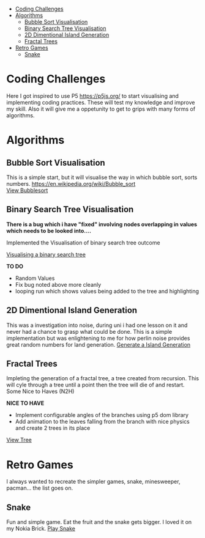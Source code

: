 - [Coding Challenges](#coding-challenges)
- [Algorithms](#algorithms)
  - [Bubble Sort Visualisation](#bubble-sort-visualisation)
  - [Binary Search Tree Visualisation](#binary-search-tree-visualisation)
  - [2D Dimentional Island Generation](#2d-dimentional-island-generation)
  - [Fractal Trees](#fractal-trees)
- [Retro Games](#retro-games)
  - [Snake](#snake)

# Coding Challenges
Here I got inspired to use P5 https://p5js.org/ to start visualising and implementing coding practices. These will test my knowledge and improve my skill. Also it will give me a oppetunity to get to grips with many forms of algorithms.
# Algorithms 

## Bubble Sort Visualisation
This is a simple start, but it will visualise the way in which bubble sort, sorts numbers. https://en.wikipedia.org/wiki/Bubble_sort  
[View Bubblesort](./bubblesort/index.html)
## Binary Search Tree Visualisation

**There is a bug which i have "fixed" involving nodes overlapping in values which needs to be looked into....**

Implemented the Visualisation of binary search tree outcome 

[Visualising a binary search tree](./binaryTree/index.html)

**TO DO**
* Random Values
* Fix bug noted above more cleanly
* looping run which shows values being added to the tree and highlighting

## 2D Dimentional Island Generation
This was a investigation into noise, during uni i had one lesson on it and never had a chance to grasp what could be done. This is a simple implementation but was enlightening to me for how perlin noise provides great random numbers for land generation.
[Generate a Island Generation](./island/index.html)

## Fractal Trees
Impleting the generation of a fractal tree, a tree created from recursion. This will cyle through a tree until a point then the tree will die of and restart. Some Nice to Haves (N2H)

**NICE TO HAVE**
- Implement configurable angles of the branches using p5 dom library
- Add animation to the leaves falling from the branch with nice physics and create 2 trees in its place

[View Tree](./FractalTree/index.html)

# Retro Games
I always wanted to recreate the simpler games, snake, minesweeper, pacman... the list goes on.

## Snake
Fun and simple game. Eat the fruit and the snake gets bigger. I loved it on my Nokia Brick.
[Play Snake](./island/index.html)